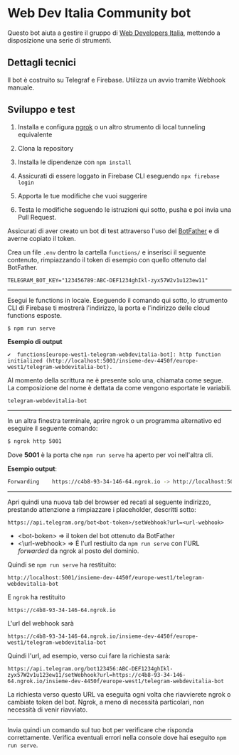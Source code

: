 # Web Dev Italia Community bot

Questo bot aiuta a gestire il gruppo di [Web Developers Italia](https://t.me/webdevitalia), mettendo a disposizione una serie di strumenti.

## Dettagli tecnici

Il bot è costruito su Telegraf e Firebase. Utilizza un avvio tramite Webhook manuale.

## Sviluppo e test

1. Installa e configura [ngrok](https://ngrok.com/) o un altro strumento di local tunneling equivalente

2. Clona la repository

3. Installa le dipendenze con `npm install`

4. Assicurati di essere loggato in Firebase CLI eseguendo `npx firebase login`

5. Apporta le tue modifiche che vuoi suggerire

6. Testa le modifiche seguendo le istruzioni qui sotto, pusha e poi invia una Pull Request.

Assicurati di aver creato un bot di test attraverso l'uso del [BotFather](https://t.me/BotFather) e di averne copiato il token.

Crea un file `.env` dentro la cartella `functions/` e inserisci il seguente contenuto, rimpiazzando il token di esempio con quello ottenuto dal BotFather.

```env
TELEGRAM_BOT_KEY="123456789:ABC-DEF1234ghIkl-zyx57W2v1u123ew11"
```

---

Esegui le functions in locale. Eseguendo il comando qui sotto, lo strumento CLI di Firebase ti mostrerà l'indirizzo, la porta e l'indirizzo delle cloud functions esposte.

```sh
$ npm run serve
```

**Esempio di output**

```
✔  functions[europe-west1-telegram-webdevitalia-bot]: http function initialized (http://localhost:5001/insieme-dev-4450f/europe-west1/telegram-webdevitalia-bot).
```

Al momento della scrittura ne è presente solo una, chiamata come segue. La composizione del nome è dettata da come vengono esportate le variabili.

```
telegram-webdevitalia-bot
```

---

In un altra finestra terminale, aprire ngrok o un programma alternativo ed eseguire il seguente comando:

```sh
$ ngrok http 5001
```

Dove **5001** è la porta che `npm run serve` ha aperto per voi nell'altra cli.

**Esempio output**:

```sh
Forwarding    https://c4b8-93-34-146-64.ngrok.io -> http://localhost:5001
```

---

Apri quindi una nuova tab del browser ed recati al seguente indirizzo, prestando attenzione a rimpiazzare i placeholder, descritti sotto:

```
https://api.telegram.org/bot<bot-token>/setWebhook?url=<url-webhook>
```

- \<bot-boken\> => il token del bot ottenuto da BotFather
- <\url-webhook\> => È l'url restiuito da `npm run serve` con l'URL _forwarded_ da ngrok al posto del dominio.

Quindi se `npm run serve` ha restituito:

```
http://localhost:5001/insieme-dev-4450f/europe-west1/telegram-webdevitalia-bot
```

E `ngrok` ha restituito

```
https://c4b8-93-34-146-64.ngrok.io
```

L'url del webhook sarà

```
https://c4b8-93-34-146-64.ngrok.io/insieme-dev-4450f/europe-west1/telegram-webdevitalia-bot
```

Quindi l'url, ad esempio, verso cui fare la richiesta sarà:

```
https://api.telegram.org/bot123456:ABC-DEF1234ghIkl-zyx57W2v1u123ew11/setWebhook?url=https://c4b8-93-34-146-64.ngrok.io/insieme-dev-4450f/europe-west1/telegram-webdevitalia-bot
```

La richiesta verso questo URL va eseguita ogni volta che riavvierete ngrok o cambiate token del bot. Ngrok, a meno di necessità particolari, non necessità di venir riavviato.

---

Invia quindi un comando sul tuo bot per verificare che risponda correttamente. Verifica eventuali errori nella console dove hai eseguito `npm run serve`.
